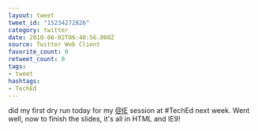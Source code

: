 ```yaml
---
layout: tweet
tweet_id: "15234272826"
category: twitter
date: 2010-06-02T06:40:56.000Z
source: Twitter Web Client
favorite_count: 0
retweet_count: 0
tags:
- tweet
hashtags:
- TechEd
---
```


did my first dry run today for my [@IE](https://twitter.com/@IE) session at #TechEd next week. Went well, now to finish the slides, it's all in HTML and IE9!
